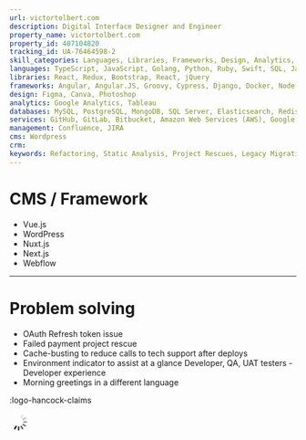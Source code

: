 ```yaml
---
url: victortolbert.com
description: Digital Interface Designer and Engineer
property_name: victortolbert.com
property_id: 407104820
tracking_id: UA-76464598-2
skill_categories: Languages, Libraries, Frameworks, Design, Analytics, Databases, Services, Management, CMS, CRM
languages: TypeScript, JavaScript, Golang, Python, Ruby, Swift, SQL, Java, CSS, Python, SQL, TypeScript, Salesforce Apex, Perl
libraries: React, Redux, Bootstrap, React, jQuery
frameworks: Angular, Angular.JS, Groovy, Cypress, Django, Docker, Node.js, React Native, Terraform, Kubernetes Kafka, Salesforce Lightning Design System (SLDS), Ruby on Rails, TensorFlow
design: Figma, Canva, Photoshop
analytics: Google Analytics, Tableau
databases: MySQL, PostgreSQL, MongoDB, SQL Server, Elasticsearch, Redis
services: GitHub, GitLab, Bitbucket, Amazon Web Services (AWS), Google Cloud Platform (GCP), Google Maps, Authorize.net, Braintree, Stripe, TMDB
management: Confluence, JIRA
cms: Wordpress
crm:
keywords: Refactoring, Static Analysis, Project Rescues, Legacy Migrations, Rapid UI Prototyping
---
```


# CMS / Framework

- Vue.js
- WordPress
- Nuxt.js
- Next.js
- Webflow

---

# Problem solving

- OAuth Refresh token issue
- Failed payment project rescue
- Cache-busting to reduce calls to tech support after deploys
- Environment indicator to assist at a glance Developer, QA, UAT testers - Developer experience
- Morning greetings in a different language

:logo-hancock-claims

<svg xmlns="http://www.w3.org/2000/svg" width="32" height="32" viewBox="0 0 24 24"><g><rect width="2" height="5" x="11" y="1" fill="currentColor" opacity=".14"/><rect width="2" height="5" x="11" y="1" fill="currentColor" opacity=".29" transform="rotate(30 12 12)"/><rect width="2" height="5" x="11" y="1" fill="currentColor" opacity=".43" transform="rotate(60 12 12)"/><rect width="2" height="5" x="11" y="1" fill="currentColor" opacity=".57" transform="rotate(90 12 12)"/><rect width="2" height="5" x="11" y="1" fill="currentColor" opacity=".71" transform="rotate(120 12 12)"/><rect width="2" height="5" x="11" y="1" fill="currentColor" opacity=".86" transform="rotate(150 12 12)"/><rect width="2" height="5" x="11" y="1" fill="currentColor" transform="rotate(180 12 12)"/><animateTransform attributeName="transform" calcMode="discrete" dur="0.75s" repeatCount="indefinite" type="rotate" values="0 12 12;30 12 12;60 12 12;90 12 12;120 12 12;150 12 12;180 12 12;210 12 12;240 12 12;270 12 12;300 12 12;330 12 12;360 12 12"/></g></svg>
